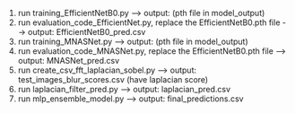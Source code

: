 1. run training_EfficientNetB0.py --> output: (pth file in model_output)
2. run evaluation_code_EfficientNet.py, replace the EfficientNetB0.pth file --> output: EfficientNetB0_pred.csv
3. run training_MNASNet.py --> output: (pth file in model_output)
4. run evaluation_code_MNASNet.py, replace the EfficientNetB0.pth file --> output: MNASNet_pred.csv
5. run create_csv_fft_laplacian_sobel.py --> output: test_images_blur_scores.csv (have laplacian score)
6. run laplacian_filter_pred.py --> output: laplacian_pred.csv
7. run mlp_ensemble_model.py --> output: final_predictions.csv